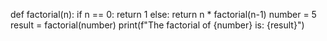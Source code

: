 
def factorial(n):
    if n == 0:
        return 1
    else:
        return n * factorial(n-1)
number = 5
result = factorial(number)
print(f"The factorial of {number} is: {result}")
